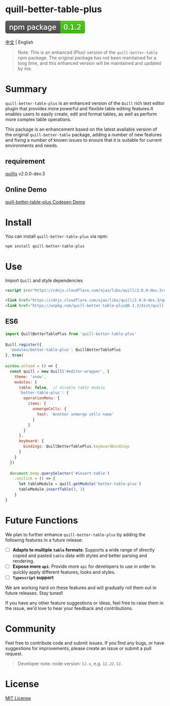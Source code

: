 # quill-better-table-plus

[![npm version](README.assets/quill-better-table-plus.svg)](https://badge.fury.io/js/quill-better-table-plus)

[中文](https://github.com/seehar/quill-better-table-plus/blob/master/README-zh.md) | English

> Note: This is an enhanced (Plus) version of the `quill-better-table` npm package. The original package has not been maintained for a long time, and this enhanced version will be maintained and updated by me.


# Summary

`quill-better-table-plus` is an enhanced version of the `Quill` rich text editor plugin that provides more powerful and flexible table editing features.It enables users to easily create, edit and format tables, as well as perform more complex table operations.

This package is an enhancement based on the latest available version of the original `quill-better-table` package, adding a number of new features and fixing a number of known issues to ensure that it is suitable for current environments and needs.

## requirement

[quilljs](https://github.com/quilljs/quill) v2.0.0-dev.3

## Online Demo

[quill-better-table-plus Codepen Demo](https://codepen.io/seehar/pen/yLQopvq)


# Install

You can install `quill-better-table-plus` via npm:

```shell
npm install quill-better-table-plus
```

# Use

Import `Quill` and style dependencies

```html
<script src="https://cdnjs.cloudflare.com/ajax/libs/quill/2.0.0-dev.3/quill.min.js" type="text/javascript"></script>
```

```html
<link href="https://cdnjs.cloudflare.com/ajax/libs/quill/2.0.0-dev.3/quill.snow.min.css" rel="stylesheet">
<link href="https://unpkg.com/quill-better-table-plus@0.1.3/dist/quill-better-table-plus.css" rel="stylesheet">
```

## ES6

```javascript
import QuillBetterTablePlus from 'quill-better-table-plus'

Quill.register({
  'modules/better-table-plus': QuillBetterTablePlus
}, true)

window.onload = () => {
  const quill = new Quill('#editor-wrapper', {
    theme: 'snow',
    modules: {
      table: false,  // disable table module
      'better-table-plus': {
        operationMenu: {
          items: {
            unmergeCells: {
              text: 'Another unmerge cells name'
            }
          }
        }
      },
      keyboard: {
        bindings: QuillBetterTablePlus.keyboardBindings
      }
    }
  })

  document.body.querySelector('#insert-table')
    .onclick = () => {
      let tableModule = quill.getModule('better-table-plus')
      tableModule.insertTable(3, 3)
    }
}
```

# Future Functions

We plan to further enhance `quill-better-table-plus` by adding the following features in a future release:

- [ ] **Adapts to multiple `table` formats**: Supports a wide range of directly copied and pasted `table` data with styles and better parsing and rendering.
- [ ] **Expose more `api`**: Provide more `api` for developers to use in order to quickly apply different features, looks and styles.
- [ ] **`Typescript` support**

We are working hard on these features and will gradually roll them out in future releases. Stay tuned!

If you have any other feature suggestions or ideas, feel free to raise them in the issue, we'd love to hear your feedback and contributions.

# Community

Feel free to contribute code and submit issues. If you find any bugs, or have suggestions for improvements, please create an issue or submit a pull request.

> Developer note: node version: `12.x`, e.g. `12.22.12`.


# License

[MIT License](https://rmm5t.mit-license.org/)
